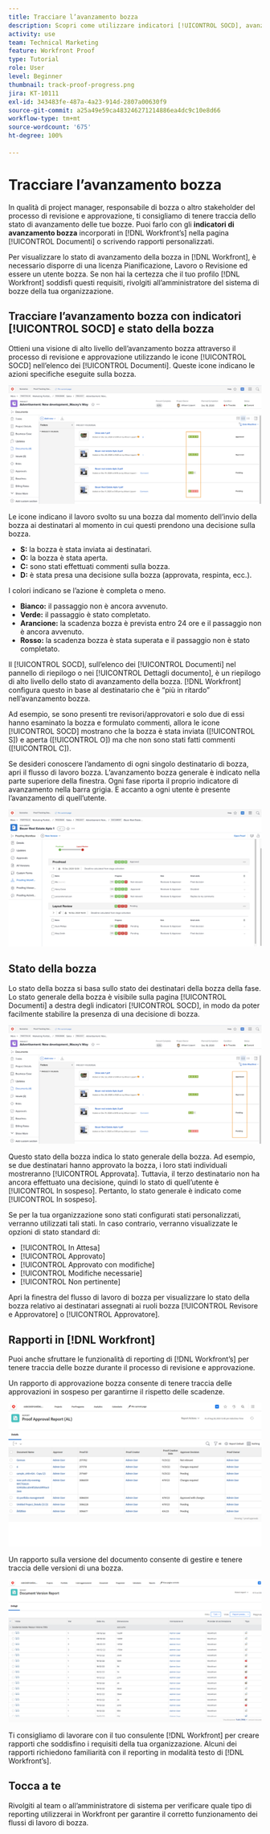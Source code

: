 ```yaml
---
title: Tracciare l’avanzamento bozza
description: Scopri come utilizzare indicatori [!UICONTROL SOCD], avanzamento bozza e rapporti per monitorare l’avanzamento di una bozza in  [!DNL  Workfront].
activity: use
team: Technical Marketing
feature: Workfront Proof
type: Tutorial
role: User
level: Beginner
thumbnail: track-proof-progress.png
jira: KT-10111
exl-id: 343483fe-487a-4a23-914d-2807a00630f9
source-git-commit: a25a49e59ca483246271214886ea4dc9c10e8d66
workflow-type: tm+mt
source-wordcount: '675'
ht-degree: 100%

---
```


# Tracciare l’avanzamento bozza

In qualità di project manager, responsabile di bozza o altro stakeholder del processo di revisione e approvazione, ti consigliamo di tenere traccia dello stato di avanzamento delle tue bozze. Puoi farlo con gli **indicatori di avanzamento bozza** incorporati in [!DNL Workfront’s] nella pagina [!UICONTROL Documenti] o scrivendo rapporti personalizzati.

Per visualizzare lo stato di avanzamento della bozza in [!DNL Workfront], è necessario disporre di una licenza Pianificazione, Lavoro o Revisione ed essere un utente bozza. Se non hai la certezza che il tuo profilo [!DNL Workfront] soddisfi questi requisiti, rivolgiti all’amministratore del sistema di bozze della tua organizzazione.

## Tracciare l’avanzamento bozza con indicatori [!UICONTROL SOCD] e stato della bozza

Ottieni una visione di alto livello dell’avanzamento bozza attraverso il processo di revisione e approvazione utilizzando le icone [!UICONTROL SOCD] nell’elenco dei [!UICONTROL Documenti]. Queste icone indicano le azioni specifiche eseguite sulla bozza.

![Immagine dell’elenco dei [!UICONTROL Documenti] in un progetto [!DNL  Workfront] con le icone [!UICONTROL SOCD] evidenziate.](assets/manage-proofs-socd.png)

Le icone indicano il lavoro svolto su una bozza dal momento dell’invio della bozza ai destinatari al momento in cui questi prendono una decisione sulla bozza.

* **S:** la bozza è stata inviata ai destinatari.
* **O:** la bozza è stata aperta.
* **C:** sono stati effettuati commenti sulla bozza.
* **D:** è stata presa una decisione sulla bozza (approvata, respinta, ecc.).

I colori indicano se l’azione è completa o meno.

* **Bianco:** il passaggio non è ancora avvenuto.
* **Verde:** il passaggio è stato completato.
* **Arancione:** la scadenza bozza è prevista entro 24 ore e il passaggio non è ancora avvenuto.
* **Rosso:** la scadenza bozza è stata superata e il passaggio non è stato completato.

Il [!UICONTROL SOCD], sull’elenco dei [!UICONTROL Documenti] nel pannello di riepilogo o nei [!UICONTROL Dettagli documento], è un riepilogo di alto livello dello stato di avanzamento della bozza. [!DNL Workfront] configura questo in base al destinatario che è “più in ritardo” nell’avanzamento bozza.

Ad esempio, se sono presenti tre revisori/approvatori e solo due di essi hanno esaminato la bozza e formulato commenti, allora le icone [!UICONTROL SOCD] mostrano che la bozza è stata inviata ([!UICONTROL S]) e aperta ([!UICONTROL O]) ma che non sono stati fatti commenti ([!UICONTROL C]).

Se desideri conoscere l’andamento di ogni singolo destinatario di bozza, apri il flusso di lavoro bozza. L’avanzamento bozza generale è indicato nella parte superiore della finestra. Ogni fase riporta il proprio indicatore di avanzamento nella barra grigia.  E accanto a ogni utente è presente l’avanzamento di quell’utente.

![Immagine della sezione [!UICONTROL Flusso di lavoro bozza] di un documento.](assets/manage-proofs-socd-in-proofing-workflow-window.png)

## Stato della bozza

Lo stato della bozza si basa sullo stato dei destinatari della bozza della fase. Lo stato generale della bozza è visibile sulla pagina [!UICONTROL Documenti] a destra degli indicatori [!UICONTROL SOCD], in modo da poter facilmente stabilire la presenza di una decisione di bozza.

![Immagine dell’elenco dei [!UICONTROL Documenti] in un progetto [!DNL  Workfront] con lo stato generale della bozza evidenziato.](assets/manage-proofs-overall-status.png)

Questo stato della bozza indica lo stato generale della bozza. Ad esempio, se due destinatari hanno approvato la bozza, i loro stati individuali mostreranno [!UICONTROL Approvata]. Tuttavia, il terzo destinatario non ha ancora effettuato una decisione, quindi lo stato di quell’utente è [!UICONTROL In sospeso]. Pertanto, lo stato generale è indicato come [!UICONTROL In sospeso].

Se per la tua organizzazione sono stati configurati stati personalizzati, verranno utilizzati tali stati. In caso contrario, verranno visualizzate le opzioni di stato standard di:

* [!UICONTROL In Attesa]
* [!UICONTROL Approvato]
* [!UICONTROL Approvato con modifiche]
* [!UICONTROL Modifiche necessarie]
* [!UICONTROL Non pertinente]

Apri la finestra del flusso di lavoro di bozza per visualizzare lo stato della bozza relativo ai destinatari assegnati ai ruoli bozza [!UICONTROL Revisore e Approvatore] o [!UICONTROL Approvatore].

## Rapporti in [!DNL Workfront]

Puoi anche sfruttare le funzionalità di reporting di [!DNL Workfront’s] per tenere traccia delle bozze durante il processo di revisione e approvazione.

Un rapporto di approvazione bozza consente di tenere traccia delle approvazioni in sospeso per garantirne il rispetto delle scadenze.

![Immagine di un rapporto di approvazione bozza in [!DNL  Workfront].](assets/proof-approval-report.png)

Un rapporto sulla versione del documento consente di gestire e tenere traccia delle versioni di una bozza.

![Immagine di un rapporto sulla versione del documento in [!DNL  Workfront].](assets/document-version-report.png)

Ti consigliamo di lavorare con il tuo consulente [!DNL Workfront] per creare rapporti che soddisfino i requisiti della tua organizzazione. Alcuni dei rapporti richiedono familiarità con il reporting in modalità testo di [!DNL Workfront’s].

## Tocca a te

Rivolgiti al team o all’amministratore di sistema per verificare quale tipo di reporting utilizzerai in Workfront per garantire il corretto funzionamento dei flussi di lavoro di bozza.

<!--
### Learn more
* Learn to create reports in [!DNL Workfront] with the Basic Report Creation course.
* View progress and status of a proof
* View activity on a proof within [!DNL Workfront]
-->
